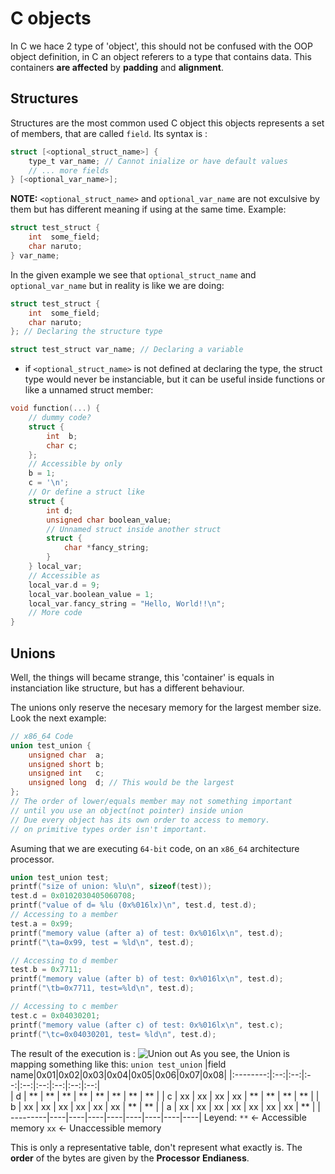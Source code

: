 # C objects
In C we hace 2 type of 'object', this should not be confused with the OOP object definition, in C an object referers to a type that contains data. This containers **are affected** by **padding** and **alignment**.

## Structures
Structures are the most common used C object this objects represents a set of members, that are called `field`.
Its syntax is :
```c
struct [<optional_struct_name>] {
	type_t var_name; // Cannot inialize or have default values
	// ... more fields
} [<optional_var_name>];
```
**NOTE:**
`<optional_struct_name>` and `optional_var_name` are not exculsive by them but has different meaning if using at the same time.
Example:
```c
struct test_struct {
	int  some_field;
	char naruto;
} var_name;
```
In the given example we see  that `optional_struct_name` and `optional_var_name` but in reality is like we are doing:
```c
struct test_struct {
	int  some_field;
	char naruto;
}; // Declaring the structure type

struct test_struct var_name; // Declaring a variable
```

- if `<optional_struct_name>` is not defined at declaring the type, the struct type would never be instanciable, but it can be useful inside functions or like a unnamed struct member:
```c
void function(...) {
	// dummy code?
	struct {
		int  b;
		char c;
	};
	// Accessible by only
	b = 1;
	c = '\n';
	// Or define a struct like
	struct {
		int d;
		unsigned char boolean_value;
		// Unnamed struct inside another struct
		struct {
			char *fancy_string;
		}
	} local_var;
	// Accessible as 
	local_var.d = 9;
	local_var.boolean_value = 1;
	local_var.fancy_string = "Hello, World!!\n";
	// More code
}
```


## Unions
Well, the things will became strange, this 'container' is equals in instanciation like structure, but has a different behaviour.

The unions only reserve the necesary memory for the largest member size.
Look the next example:
```c
// x86_64 Code
union test_union {
	unsigned char  a;
	unsigned short b;
	unsigned int   c;
	unsigned long  d; // This would be the largest
}; 
// The order of lower/equals member may not something important
// until you use an object(not pointer) inside union
// Due every object has its own order to access to memory.
// on primitive types order isn't important.
```
Asuming that we are executing `64-bit` code, on an `x86_64` architecture processor. 
```c
union test_union test;
printf("size of union: %lu\n", sizeof(test));
test.d = 0x0102030405060708;
printf("value of d= %lu (0x%016lx)\n", test.d, test.d);
// Accessing to a member
test.a = 0x99;
printf("memory value (after a) of test: 0x%016lx\n", test.d);
printf("\ta=0x99, test = %ld\n", test.d);

// Accessing to d member
test.b = 0x7711;
printf("memory value (after b) of test: 0x%016lx\n", test.d);
printf("\tb=0x7711, test=%ld\n", test.d);

// Accessing to c member
test.c = 0x04030201;
printf("memory value (after c) of test: 0x%016lx\n", test.c);
printf("\tc=0x04030201, test= %ld\n", test.d);
```
The result of the execution is :
![Union out](union_access.png)
As you see, the Union is mapping something like this:
`union test_union`
|field name|0x01|0x02|0x03|0x04|0x05|0x06|0x07|0x08|
|:--------:|:--:|:--:|:--:|:--:|:--:|:--:|:--:|:--:|  
|     d    | ** | ** | ** | ** | ** | ** | ** | ** |
|     c    | xx | xx | xx | xx | ** | ** | ** | ** |
|     b    | xx | xx | xx | xx | xx | xx | ** | ** |
|     a    | xx | xx | xx | xx | xx | xx | xx | ** |
| ---------|----|----|----|----|----|----|----|----|
Leyend:
`**`  <- Accessible memory
`xx`  <- Unaccessible memory

This is only a representative table, don't represent what exactly is.
The **order** of the bytes are given by the **Processor** **Endianess**.
